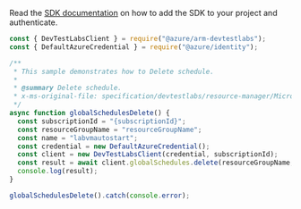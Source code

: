 Read the [SDK documentation](https://github.com/Azure/azure-sdk-for-js/blob/%40azure%2Farm-devtestlabs_4.0.1/sdk/devtestlabs/arm-devtestlabs/README.md) on how to add the SDK to your project and authenticate.

```javascript
const { DevTestLabsClient } = require("@azure/arm-devtestlabs");
const { DefaultAzureCredential } = require("@azure/identity");

/**
 * This sample demonstrates how to Delete schedule.
 *
 * @summary Delete schedule.
 * x-ms-original-file: specification/devtestlabs/resource-manager/Microsoft.DevTestLab/stable/2018-09-15/examples/GlobalSchedules_Delete.json
 */
async function globalSchedulesDelete() {
  const subscriptionId = "{subscriptionId}";
  const resourceGroupName = "resourceGroupName";
  const name = "labvmautostart";
  const credential = new DefaultAzureCredential();
  const client = new DevTestLabsClient(credential, subscriptionId);
  const result = await client.globalSchedules.delete(resourceGroupName, name);
  console.log(result);
}

globalSchedulesDelete().catch(console.error);
```
